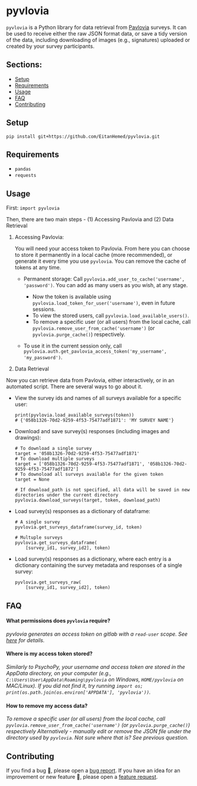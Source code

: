 # pyvlovia

`pyvlovia` is a Python library for data retrieval from
[Pavlovia](https://pavlovia.org) surveys. It can be used to receive either the raw JSON format
data, or save a tidy version of the data, including downloading of images (e.g., signatures)
uploaded or created by your survey participants.

## Sections:

- [Setup](#Setup)
- [Requirements](#Requirements)
- [Usage](#Usage)
- [FAQ](#FAQ)
- [Contributing](#Contributing)

## Setup

`pip install git+https://github.com/EitanHemed/pyvlovia.git`

## Requirements

- `pandas`
- `requests`

## Usage

First:
`import pyvlovia`

Then, there are two main steps - (1) Accessing Pavlovia and (2) Data Retrieval

1. Accessing Pavlovia:

   You will need your access token to Pavlovia. From here you can choose to store it permanently in a local cache
   (more recommended), or generate it every time you use `pyvlovia`. You can remove the cache of tokens at any time.

    * Permanent storage:
      Call `pyvlovia.add_user_to_cache('username', 'password')`. You can add as many users as you wish, at any stage.
        * Now the token is available using `pyvlovia.load_token_for_user('username')`, even in future sessions.
        * To view the stored users, call `pyvlovia.load_available_users()`.
        * To remove a specific user (or all users) from the local cache, call
          `pyvlovia.remove_user_from_cache('username')` (or `pyvlovia.purge_cache()`) respectively.

    * To use it in the current session only,
      call `pyvlovia.auth.get_pavlovia_access_token('my_username', 'my_password')`.

2. Data Retrieval

Now you can retrieve data from Pavlovia, either interactively, or in an automated script. There are several ways
to go about it.

* View the survey ids and names of all surveys available for a specific user:
   ```
   print(pyvlovia.load_available_surveys(token))
   # {'058b1326-70d2-9259-4f53-75477adf1871': 'MY SURVEY NAME'}
   ```

* Download and save survey(s) responses (including images and drawings):
   ```
   # To download a single survey
   target = '058b1326-70d2-9259-4f53-75477adf1871'
   # To download multiple surveys
   target = ['058b1326-70d2-9259-4f53-75477adf1871', '058b1326-70d2-9259-4f53-75477adf1872']
   # To downoload all surveys available for the given token
   target = None

   # If download_path is not specified, all data will be saved in new directories under the current directory
   pyvlovia.download_surveys(target, token, download_path) 
   ```

* Load survey(s) responses as a dictionary of dataframe:
   ```
   # A single survey
   pyvlovia.get_surveys_dataframe(survey_id, token)

   # Multuple surveys
   pyvlovia.get_surveys_dataframe(
       [survey_id1, survey_id2], token)
   ```

* Load survey(s) responses as a dictionary, where each entry is a dictionary containing the survey
  metadata and responses of a single survey:

   ```
   pyvlovia.get_surveys_raw(
       [survey_id1, survey_id2], token)
   ```

## FAQ

#### What permissions does `pyvlovia` require?

_pyvlovia generates an access token on gitlab with a `read-user` scope. See
[here](https://docs.gitlab.com/ee/user/profile/personal_access_tokens.html#personal-access-token-scopes)
for details._

#### Where is my access token stored?

_Similarly to PsychoPy, your username and access token are stored in the AppData directory, on your computer (e.g.,
`C:\Users\User\AppData\Roaming\pyvlovia` on Windows, `HOME/pyvlovia` on MAC/Linux). If you did not find it, try running
`import os; print(os.path.join(os.environ['APPDATA'], 'pyvlovia'))`._

#### How to remove my access data?

_To remove a specific user (or all users) from the local cache, call `pyvlovia.remove_user_from_cache('username')` (or `pyvlovia.purge_cache()`) respectively
Alternatively - manually edit or remove the JSON file under the directory used by `pyvlovia`. Not sure where that is?
   See previous question._

## Contributing

If you find a bug :bug:, please open
a [bug report](https://github.com/EitanHemed/pyvlovia/issues/new?assignees=&labels=bug&template=bug_report.md&title=).
If you have an idea for an improvement or new feature :rocket:, please open
a [feature request](https://github.com/EitanHemed/pyvlovia/issues/new?assignees=&labels=Feature+request&template=feature_request.md&title=).
